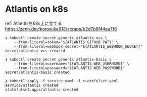 # Atlantis on k8s

ref: Atlantisをk8s上に立てる
https://zenn.dev/korosuke613/scraps/b2d7b8f44ae7f6

```console
❯ kubectl create secret generic atlantis-vcs \
    --from-literal=token="${ATLANTIS_GITHUB_PAT}" \
    --from-literal=webhook-secret="${ATLANTIS_WEBHOOK_SECRET}"
secret/atlantis-vcs created
```

```console
❯ kubectl create secret generic atlantis-basic \
    --from-literal=username="${ATLANTIS_WEB_USERNAME}" \
    --from-literal=password="${ATLANTIS_WEB_PASSWORD}"
secret/atlantis-basic created
```

```console
❯ kubectl apply -f service.yaml -f statefulset.yaml
service/atlantis created
statefulset.apps/atlantis created
```
